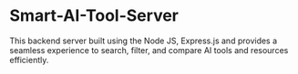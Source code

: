 # Smart-AI-Tool-Server
This backend server built using the Node JS, Express.js and provides a seamless experience to search, filter, and compare AI tools and resources efficiently.
